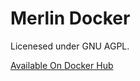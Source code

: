 # Merlin Docker

Licenesed under GNU AGPL.

[Available On Docker Hub](https://hub.docker.com/repository/docker/agarmu/merlin-docker)
